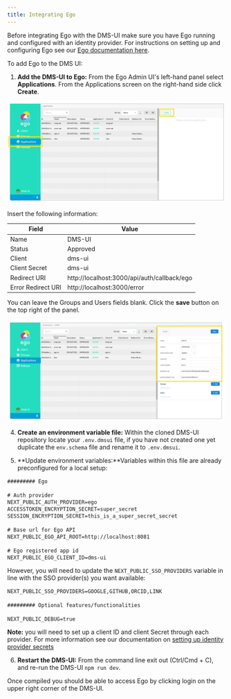 ```yaml
---
title: Integrating Ego
---
```


Before integrating Ego with the DMS-UI make sure you have Ego running and configured with an identity provider. For instructions on setting up and configuring Ego see our <a href="https://overture.bio/documentation/ego" target="_blank" rel="noopener noreferrer">Ego documentation here</a>.

To add Ego to the DMS UI:

1. **Add the DMS-UI to Ego:** From the Ego Admin UI's left-hand panel select **Applications**. From the Applications screen on the right-hand side click **Create**. 

![Entity](../../assets/dmsappcreate.jpg 'Ego-UI creating a new application')

Insert the following information:

|Field|Value|
|--|--|
|Name|DMS-UI|
|Status|Approved|
|Client|dms-ui|
|Client Secret|dms-ui|
|Redirect URI|http://localhost:3000/api/auth/callback/ego|
|Error Redirect URI|http://localhost:3000/error|

You can leave the Groups and Users fields blank. Click the **save** button on the top right of the panel.

![Entity](../../assets/dmsuiappcreatepopulated.jpg 'New DMS-UI application values')

4.  **Create an environment variable file:** Within the cloned DMS-UI repository locate your `.env.dmsui` file, if you have not created one yet duplicate the `env.schema` file and rename it to `.env.dmsui`.


5. **Update environment variables:**Variables within this file are already preconfigured for a local setup:

```ENV
######### Ego

# Auth provider
NEXT_PUBLIC_AUTH_PROVIDER=ego
ACCESSTOKEN_ENCRYPTION_SECRET=super_secret
SESSION_ENCRYPTION_SECRET=this_is_a_super_secret_secret

# Base url for Ego API
NEXT_PUBLIC_EGO_API_ROOT=http://localhost:8081

# Ego registered app id
NEXT_PUBLIC_EGO_CLIENT_ID=dms-ui
```

However, you will need to update the `NEXT_PUBLIC_SSO_PROVIDERS` variable in line with the SSO provider(s) you want available: 

```ENV
NEXT_PUBLIC_SSO_PROVIDERS=GOOGLE,GITHUB,ORCID,LINK

######### Optional features/functionalities

NEXT_PUBLIC_DEBUG=true

```

<Warning>**Note:** you will need to set up a client ID and client Secret through each provider. For more information see our documentation on [setting up identity provider secrets](https://www.overture.bio/documentation/ego/installation/prereq/#setup-identity-provider-secrets)</Warning>

6. **Restart the DMS-UI:** From the command line exit out (Ctrl/Cmd + C), and re-run the DMS-UI `npm run dev`. 

Once compiled you should be able to access Ego by clicking login on the upper right corner of the DMS-UI.